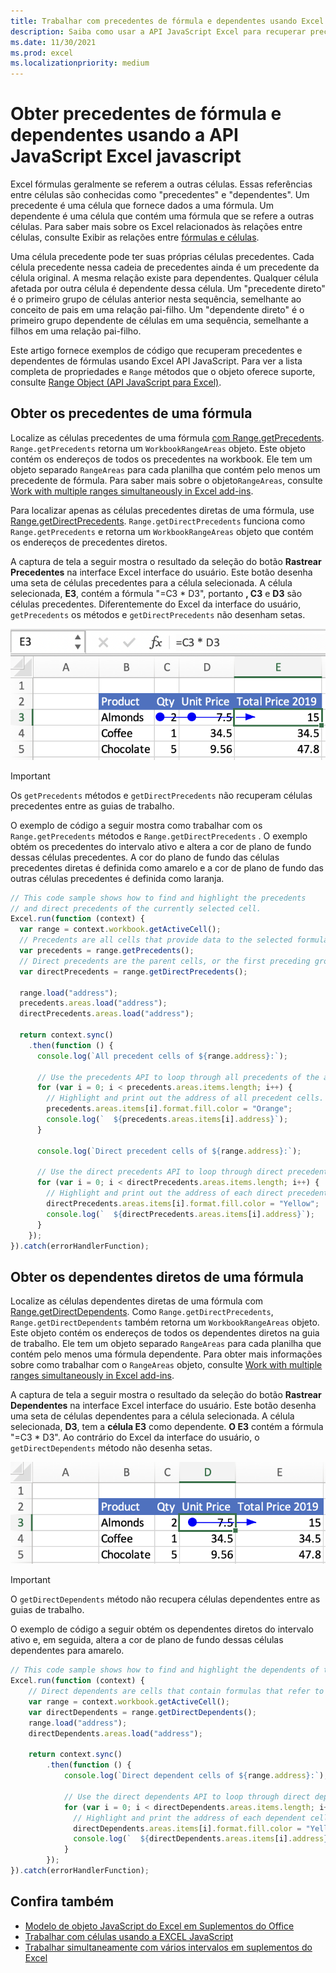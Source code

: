 ```yaml
---
title: Trabalhar com precedentes de fórmula e dependentes usando Excel API JavaScript
description: Saiba como usar a API JavaScript Excel para recuperar precedentes e dependentes da fórmula.
ms.date: 11/30/2021
ms.prod: excel
ms.localizationpriority: medium
---
```


# <a name="get-formula-precedents-and-dependents-using-the-excel-javascript-api"></a>Obter precedentes de fórmula e dependentes usando a API JavaScript Excel javascript

Excel fórmulas geralmente se referem a outras células. Essas referências entre células são conhecidas como "precedentes" e "dependentes". Um precedente é uma célula que fornece dados a uma fórmula. Um dependente é uma célula que contém uma fórmula que se refere a outras células. Para saber mais sobre os Excel relacionados às relações entre células, consulte Exibir as relações entre [fórmulas e células](https://support.microsoft.com/office/a59bef2b-3701-46bf-8ff1-d3518771d507).

Uma célula precedente pode ter suas próprias células precedentes. Cada célula precedente nessa cadeia de precedentes ainda é um precedente da célula original. A mesma relação existe para dependentes. Qualquer célula afetada por outra célula é dependente dessa célula. Um "precedente direto" é o primeiro grupo de células anterior nesta sequência, semelhante ao conceito de pais em uma relação pai-filho. Um "dependente direto" é o primeiro grupo dependente de células em uma sequência, semelhante a filhos em uma relação pai-filho.

Este artigo fornece exemplos de código que recuperam precedentes e dependentes de fórmulas usando Excel API JavaScript. Para ver a lista completa de propriedades e `Range` métodos que o objeto oferece suporte, consulte [Range Object (API JavaScript para Excel)](/javascript/api/excel/excel.range).

## <a name="get-the-precedents-of-a-formula"></a>Obter os precedentes de uma fórmula

Localize as células precedentes de uma fórmula [com Range.getPrecedents](/javascript/api/excel/excel.range#excel-excel-range-getprecedents-member(1)). `Range.getPrecedents` retorna um `WorkbookRangeAreas` objeto. Este objeto contém os endereços de todos os precedentes na workbook. Ele tem um objeto separado `RangeAreas` para cada planilha que contém pelo menos um precedente de fórmula. Para saber mais sobre o objeto`RangeAreas`, consulte [Work with multiple ranges simultaneously in Excel add-ins](excel-add-ins-multiple-ranges.md).

Para localizar apenas as células precedentes diretas de uma fórmula, use [Range.getDirectPrecedents](/javascript/api/excel/excel.range#excel-excel-range-getdirectprecedents-member(1)). `Range.getDirectPrecedents` funciona como `Range.getPrecedents` e retorna um `WorkbookRangeAreas` objeto que contém os endereços de precedentes diretos.

A captura de tela a seguir mostra o resultado da seleção do botão **Rastrear Precedentes** na interface Excel interface do usuário. Este botão desenha uma seta de células precedentes para a célula selecionada. A célula selecionada, **E3**, contém a fórmula "=C3 * D3", portanto **, C3** e **D3** são células precedentes. Diferentemente do Excel da interface do usuário, `getPrecedents` os métodos e `getDirectPrecedents` não desenham setas.

![Seta rastreando células precedentes na interface Excel interface do usuário.](../images/excel-ranges-trace-precedents.png)

> [!IMPORTANT]
> Os `getPrecedents` métodos e `getDirectPrecedents` não recuperam células precedentes entre as guias de trabalho.

O exemplo de código a seguir mostra como trabalhar com os `Range.getPrecedents` métodos e `Range.getDirectPrecedents` . O exemplo obtém os precedentes do intervalo ativo e altera a cor de plano de fundo dessas células precedentes. A cor do plano de fundo das células precedentes diretas é definida como amarelo e a cor de plano de fundo das outras células precedentes é definida como laranja.

```js
// This code sample shows how to find and highlight the precedents 
// and direct precedents of the currently selected cell.
Excel.run(function (context) {
  var range = context.workbook.getActiveCell();
  // Precedents are all cells that provide data to the selected formula.
  var precedents = range.getPrecedents();
  // Direct precedents are the parent cells, or the first preceding group of cells that provide data to the selected formula.    
  var directPrecedents = range.getDirectPrecedents();

  range.load("address");
  precedents.areas.load("address");
  directPrecedents.areas.load("address");
  
  return context.sync()
    .then(function () {
      console.log(`All precedent cells of ${range.address}:`);
      
      // Use the precedents API to loop through all precedents of the active cell.
      for (var i = 0; i < precedents.areas.items.length; i++) {
        // Highlight and print out the address of all precedent cells.
        precedents.areas.items[i].format.fill.color = "Orange";
        console.log(`  ${precedents.areas.items[i].address}`);
      }

      console.log(`Direct precedent cells of ${range.address}:`);

      // Use the direct precedents API to loop through direct precedents of the active cell.
      for (var i = 0; i < directPrecedents.areas.items.length; i++) {
        // Highlight and print out the address of each direct precedent cell.
        directPrecedents.areas.items[i].format.fill.color = "Yellow";
        console.log(`  ${directPrecedents.areas.items[i].address}`);
      }
    });
}).catch(errorHandlerFunction);
```

## <a name="get-the-direct-dependents-of-a-formula"></a>Obter os dependentes diretos de uma fórmula

Localize as células dependentes diretas de uma fórmula com [Range.getDirectDependents](/javascript/api/excel/excel.range#excel-excel-range-getdirectdependents-member(1)). Como `Range.getDirectPrecedents`, `Range.getDirectDependents` também retorna um `WorkbookRangeAreas` objeto. Este objeto contém os endereços de todos os dependentes diretos na guia de trabalho. Ele tem um objeto separado `RangeAreas` para cada planilha que contém pelo menos uma fórmula dependente. Para obter mais informações sobre como trabalhar com o `RangeAreas` objeto, consulte [Work with multiple ranges simultaneously in Excel add-ins](excel-add-ins-multiple-ranges.md).

A captura de tela a seguir mostra o resultado da seleção do botão **Rastrear Dependentes** na interface Excel interface do usuário. Este botão desenha uma seta de células dependentes para a célula selecionada. A célula selecionada, **D3**, tem a **célula E3** como dependente. **O E3** contém a fórmula "=C3 * D3". Ao contrário do Excel da interface do usuário, o `getDirectDependents` método não desenha setas.

![Células dependentes de rastreamento de seta na interface Excel interface do usuário.](../images/excel-ranges-trace-dependents.png)

> [!IMPORTANT]
> O `getDirectDependents` método não recupera células dependentes entre as guias de trabalho.

O exemplo de código a seguir obtém os dependentes diretos do intervalo ativo e, em seguida, altera a cor de plano de fundo dessas células dependentes para amarelo.

```js
// This code sample shows how to find and highlight the dependents of the currently selected cell.
Excel.run(function (context) {
    // Direct dependents are cells that contain formulas that refer to other cells.
    var range = context.workbook.getActiveCell();
    var directDependents = range.getDirectDependents();
    range.load("address");
    directDependents.areas.load("address");
    
    return context.sync()
        .then(function () {
            console.log(`Direct dependent cells of ${range.address}:`);
    
            // Use the direct dependents API to loop through direct dependents of the active cell.
            for (var i = 0; i < directDependents.areas.items.length; i++) {
              // Highlight and print the address of each dependent cell.
              directDependents.areas.items[i].format.fill.color = "Yellow";
              console.log(`  ${directDependents.areas.items[i].address}`);
            }
        });
}).catch(errorHandlerFunction);
```

## <a name="see-also"></a>Confira também

- [Modelo de objeto JavaScript do Excel em Suplementos do Office](excel-add-ins-core-concepts.md)
- [Trabalhar com células usando a EXCEL JavaScript](excel-add-ins-cells.md)
- [Trabalhar simultaneamente com vários intervalos em suplementos do Excel](excel-add-ins-multiple-ranges.md)
